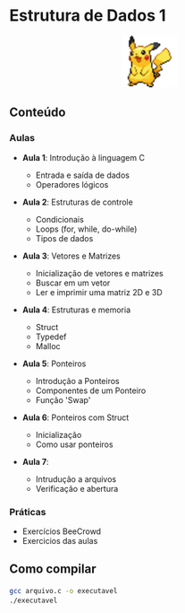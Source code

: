 # Estrutura de Dados 1

<div align="center">
    <img src="https://raw.githubusercontent.com/PokeAPI/sprites/master/sprites/pokemon/versions/generation-v/black-white/animated/25.gif" alt="Pikachu" width="100">
</div>

## Conteúdo

### Aulas

- **Aula 1**: Introdução à linguagem C

  - Entrada e saída de dados
  - Operadores lógicos

- **Aula 2**: Estruturas de controle

  - Condicionais
  - Loops (for, while, do-while)
  - Tipos de dados

- **Aula 3**: Vetores e Matrizes

  - Inicialização de vetores e matrizes
  - Buscar em um vetor
  - Ler e imprimir uma matriz 2D e 3D

- **Aula 4**: Estruturas e memoria

  - Struct
  - Typedef
  - Malloc

- **Aula 5**: Ponteiros

  - Introdução a Ponteiros
  - Componentes de um Ponteiro
  - Função 'Swap'

- **Aula 6**: Ponteiros com Struct

  - Inicialização
  - Como usar ponteiros

- **Aula 7**:

  - Intrudução a arquivos
  - Verificação e abertura

### Práticas

- Exercícios BeeCrowd
- Exercicios das aulas

## Como compilar

```bash
gcc arquivo.c -o executavel
./executavel
```

##
